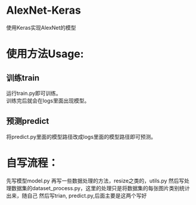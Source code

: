 # AlexNet-Keras
使用Keras实现AlexNet的模型 
 
# 使用方法Usage:
## 训练train
运行train.py即可训练。   
训练完后就会在logs里面出现模型。  
## 预测predict
将predict.py里面的模型路径改成logs里面的模型路径即可预测。  

# 自写流程：
先写模型model.py
再写一些数据处理的方法，resize之类的，utils.py
然后写处理数据集的dataset_process.py，这里的处理只是将数据集的每张图片类别统计出来，随自己
然后写trian, predict.py,后面主要是这两个写好
